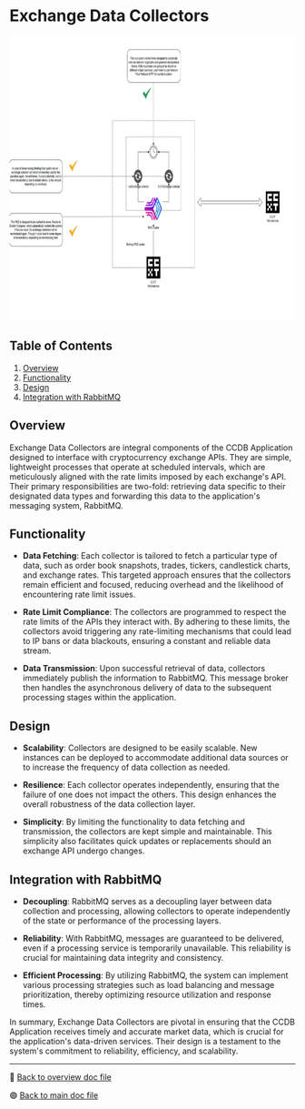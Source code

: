 # Exchange Data Collectors

<img src="../../public/images/architecture/collector_schema.jpg" alt="Collector Schema" height="500"/>

## Table of Contents

1. [Overview](#overview)
2. [Functionality](#functionality)
3. [Design](#design)
4. [Integration with RabbitMQ](#integration-with-rabbitmq)

## Overview
Exchange Data Collectors are integral components of the CCDB Application designed to interface with cryptocurrency exchange APIs. They are simple, lightweight processes that operate at scheduled intervals, which are meticulously aligned with the rate limits imposed by each exchange's API. Their primary responsibilities are two-fold: retrieving data specific to their designated data types and forwarding this data to the application's messaging system, RabbitMQ.

## Functionality
- **Data Fetching**: Each collector is tailored to fetch a particular type of data, such as order book snapshots, trades, tickers, candlestick charts, and exchange rates. This targeted approach ensures that the collectors remain efficient and focused, reducing overhead and the likelihood of encountering rate limit issues.

- **Rate Limit Compliance**: The collectors are programmed to respect the rate limits of the APIs they interact with. By adhering to these limits, the collectors avoid triggering any rate-limiting mechanisms that could lead to IP bans or data blackouts, ensuring a constant and reliable data stream.

- **Data Transmission**: Upon successful retrieval of data, collectors immediately publish the information to RabbitMQ. This message broker then handles the asynchronous delivery of data to the subsequent processing stages within the application.

## Design
- **Scalability**: Collectors are designed to be easily scalable. New instances can be deployed to accommodate additional data sources or to increase the frequency of data collection as needed.

- **Resilience**: Each collector operates independently, ensuring that the failure of one does not impact the others. This design enhances the overall robustness of the data collection layer.

- **Simplicity**: By limiting the functionality to data fetching and transmission, the collectors are kept simple and maintainable. This simplicity also facilitates quick updates or replacements should an exchange API undergo changes.

## Integration with RabbitMQ
- **Decoupling**: RabbitMQ serves as a decoupling layer between data collection and processing, allowing collectors to operate independently of the state or performance of the processing layers.

- **Reliability**: With RabbitMQ, messages are guaranteed to be delivered, even if a processing service is temporarily unavailable. This reliability is crucial for maintaining data integrity and consistency.

- **Efficient Processing**: By utilizing RabbitMQ, the system can implement various processing strategies such as load balancing and message prioritization, thereby optimizing resource utilization and response times.

In summary, Exchange Data Collectors are pivotal in ensuring that the CCDB Application receives timely and accurate market data, which is crucial for the application's data-driven services. Their design is a testament to the system's commitment to reliability, efficiency, and scalability.

---

 🔵 [Back to overview doc file](./overview.md)

 🟣 [Back to main doc file](../../README.md)
 